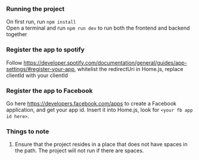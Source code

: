 ### Running the project

On first run, run `npm install`  
Open a terminal and run `npm run dev` to run both the frontend and backend together

### Register the app to spotify

Follow https://developer.spotify.com/documentation/general/guides/app-settings/#register-your-app, whitelist the redirectUri in Home.js, replace clientId with your clientId

### Register the app to Facebook

Go here https://developers.facebook.com/apps to create a Facebook application, and get your app id. Insert it into Home.js, look for `<your fb app id here>`.

### Things to note

1. Ensure that the project resides in a place that does not have spaces in the path. The project will not run if there are spaces.
